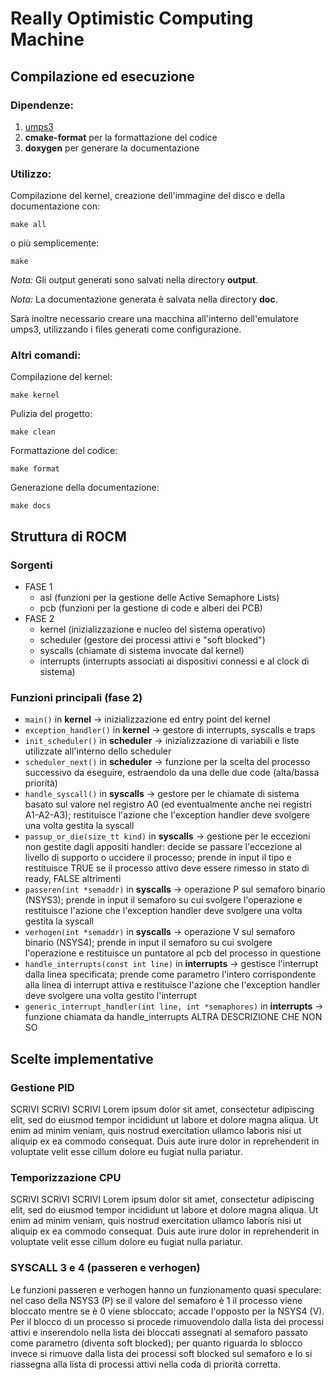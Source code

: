 # Really Optimistic Computing Machine

## Compilazione ed esecuzione

### Dipendenze:
1. [umps3](https://github.com/virtualsquare/umps3)
2. __cmake-format__ per la formattazione del codice
3. __doxygen__ per generare la documentazione

### Utilizzo:

Compilazione del kernel, creazione dell'immagine del disco e della documentazione con:
```
make all
```
o più semplicemente:
```
make
```
_Nota:_ Gli output generati sono salvati nella directory __output__.

_Nota:_ La documentazione generata è salvata nella directory __doc__.

Sarà inoltre necessario creare una macchina all'interno dell'emulatore umps3, utilizzando i files generati come configurazione.

### Altri comandi:

Compilazione del kernel:
```
make kernel
```

Pulizia del progetto:
```
make clean
```

Formattazione del codice:
```
make format
```

Generazione della documentazione:
```
make docs 
```

## Struttura di ROCM

### Sorgenti
* FASE 1
     * asl (funzioni per la gestione delle Active Semaphore Lists)
     * pcb (funzioni per la gestione di code e alberi dei PCB)
* FASE 2
     * kernel (inizializzazione e nucleo del sistema operativo)
     * scheduler (gestore dei processi attivi e "soft blocked")
     * syscalls (chiamate di sistema invocate dal kernel)
     * interrupts (interrupts associati ai dispositivi connessi e al clock di sistema)

### Funzioni principali (fase 2)
* ```main()``` in **kernel** &#8594; inizializzazione ed entry point del kernel
* ```exception_handler()``` in **kernel** &#8594; gestore di interrupts, syscalls e traps    
* ```init_scheduler()``` in **scheduler** &#8594; inizializzazione di variabili e liste utilizzate all'interno dello scheduler
* ```scheduler_next()``` in **scheduler** &#8594; funzione per la scelta del processo successivo da eseguire, estraendolo da una delle due code (alta/bassa priorità)
* ```handle_syscall()``` in **syscalls** &#8594; gestore per le chiamate di sistema basato sul valore nel registro A0 (ed eventualmente anche nei registri A1-A2-A3); restituisce l'azione che l'exception handler deve svolgere una volta gestita la syscall
* ```passup_or_die(size_tt kind)``` in **syscalls** &#8594; gestione per le eccezioni non gestite dagli appositi handler: decide se passare l'eccezione al livello di supporto o uccidere il processo; prende in input il tipo e restituisce TRUE se il processo attivo deve essere rimesso in stato di ready, FALSE altrimenti
* ```passeren(int *semaddr)``` in **syscalls** &#8594; operazione P sul semaforo binario (NSYS3); prende in input il semaforo su cui svolgere l'operazione e restituisce l'azione che l'exception handler deve svolgere una volta gestita la syscall
* ```verhogen(int *semaddr)``` in **syscalls** &#8594; operazione V sul semaforo binario (NSYS4); prende in input il semaforo su cui svolgere l'operazione e restituisce un puntatore al pcb del processo in questione
* ```handle_interrupts(const int line)``` in **interrupts** &#8594; gestisce l'interrupt dalla linea specificata; prende come parametro l'intero corrispondente alla linea di interrupt attiva e restituisce l'azione che l'exception handler deve svolgere una volta gestito l'interrupt
* ```generic_interrupt_handler(int line, int *semaphores)``` in **interrupts** &#8594; funzione chiamata da handle_interrupts ALTRA DESCRIZIONE CHE NON SO

## Scelte implementative

### Gestione PID
SCRIVI SCRIVI SCRIVI Lorem ipsum dolor sit amet, consectetur adipiscing elit, sed do eiusmod tempor incididunt ut labore et dolore magna aliqua. Ut enim ad minim veniam, quis nostrud exercitation ullamco laboris nisi ut aliquip ex ea commodo consequat. Duis aute irure dolor in reprehenderit in voluptate velit esse cillum dolore eu fugiat nulla pariatur.

### Temporizzazione CPU
SCRIVI SCRIVI SCRIVI Lorem ipsum dolor sit amet, consectetur adipiscing elit, sed do eiusmod tempor incididunt ut labore et dolore magna aliqua. Ut enim ad minim veniam, quis nostrud exercitation ullamco laboris nisi ut aliquip ex ea commodo consequat. Duis aute irure dolor in reprehenderit in voluptate velit esse cillum dolore eu fugiat nulla pariatur.

### SYSCALL 3 e 4 (passeren e verhogen)
Le funzioni passeren e verhogen hanno un funzionamento quasi speculare: nel caso della NSYS3 (P) se il valore del semaforo è 1 il processo viene bloccato mentre se è 0 viene sbloccato; accade l'opposto per la NSYS4 (V). 
Per il blocco di un processo si procede rimuovendolo dalla lista dei processi attivi e inserendolo nella lista dei bloccati assegnati al semaforo passato come parametro (diventa soft blocked); per quanto riguarda lo sblocco invece si rimuove dalla lista dei processi soft blocked sul semaforo e lo si riassegna alla lista di processi attivi nella coda di priorità corretta. 





